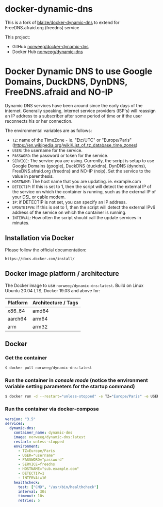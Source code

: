 # docker-dynamic-dns

This is a fork of [blaize/docker-dynamic-dns](https://github.com/theonemule/docker-dynamic-dns/) to extend for FreeDNS.afraid.org (freedns) service

This project:

- GitHub [norweeg/docker-dynamic-dns](https://github.com/norweeg/docker-dynamic-dns/)
- Docker Hub [norweeg/dynamic-dns](https://hub.docker.com/r/norweeg/dynamic-dns/)

# Docker Dynamic DNS to use Google Domains, DuckDNS, DynDNS, FreeDNS.afraid and NO-IP

Dynamic DNS services have been around since the early days of the internet. Generally speaking, internet service providers (ISP's) will reassign an IP address to a subscriber after some period of time or if the user reconnects his or her connection.

The environmental variables are as follows:
* `TZ`: name of the TimeZone - ie. "Etc/UTC" or "Europe/Paris" (https://en.wikipedia.org/wiki/List_of_tz_database_time_zones)
* `USER`: the username for the service.
* `PASSWORD`: the password or token for the service.
* `SERVICE`: The service you are using. Currently, the script is setup to use Google Domains (google), DuckDNS (duckdns), DynDNS (dyndns), FreeDNS.afraid.org (freedns) and NO-IP (noip). Set the service to the value in parenthesis.
* `HOSTNAME`: The host name that you are updating. ie. example.com
* `DETECTIP`: If this is set to 1, then the script will detect the external IP of the service on which the container is running, such as the external IP of your DSL or cable modem.
* `IP`: if DETECTIP is not set, you can specify an IP address.
* `UPDATEIPV6`: If this is set to 1, then the script will detect the external IPv6 address of the service on which the container is running.
* `INTERVAL`: How often the script should call the update services in minutes.

## Installation via Docker

Please follow the official documentation:

    https://docs.docker.com/install/

## Docker image platform / architecture

The Docker image to use `norweeg/dynamic-dns:latest`.
Build on Linux Ubuntu 20.04 LTS, Docker 19.03 and above for:

| Platform | Architecture / Tags |
|---|---|
| x86_64 | amd64 |
| aarch64 | arm64 |
| arm | arm32 |

## Docker

### Get the container

```bash
$ docker pull norweeg/dynamic-dns:latest
```

### Run the container in *console mode* (notice the environment variable setting parameters for the startup command)

```bash
$ docker run -d --restart="unless-stopped" -e TZ="Europe/Paris" -e USER="username" -e PASSWORD="password" -e SERVICE="freedns" -e HOSTNAME="sub.example.com" -e DETECTIP=1 -e INTERVAL=10 norweeg/dynamic-dns:latest
```

### Run the container via docker-compose

```yml
version: "3.5"
services:
  dynamic-dns:
    container_name: dynamic-dns
    image: norweeg/dynamic-dns:latest
    restart: unless-stopped
    environment:
      - TZ=Europe/Paris
      - USER="username"
      - PASSWORD="password"
      - SERVICE=freedns
      - HOSTNAME="sub.example.com"
      - DETECTIP=1
      - INTERVAL=10
    healthcheck:
      test: ["CMD", "/usr/bin/healthcheck"]
      interval: 30s
      timeout: 10s
      retries: 5
```
